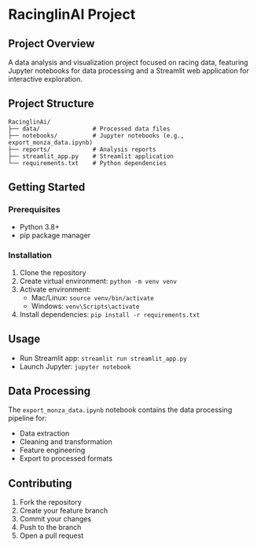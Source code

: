 # RacinglinAI Project

## Project Overview
A data analysis and visualization project focused on racing data, featuring Jupyter notebooks for data processing and a Streamlit web application for interactive exploration.

## Project Structure
```
RacinglinAi/
├── data/               # Processed data files
├── notebooks/          # Jupyter notebooks (e.g., export_monza_data.ipynb)
├── reports/            # Analysis reports
├── streamlit_app.py    # Streamlit application
└── requirements.txt    # Python dependencies
```

## Getting Started

### Prerequisites
- Python 3.8+
- pip package manager

### Installation
1. Clone the repository
2. Create virtual environment: `python -m venv venv`
3. Activate environment:
   - Mac/Linux: `source venv/bin/activate`
   - Windows: `venv\Scripts\activate`
4. Install dependencies: `pip install -r requirements.txt`

## Usage
- Run Streamlit app: `streamlit run streamlit_app.py`
- Launch Jupyter: `jupyter notebook`

## Data Processing
The `export_monza_data.ipynb` notebook contains the data processing pipeline for:
- Data extraction
- Cleaning and transformation
- Feature engineering
- Export to processed formats

## Contributing
1. Fork the repository
2. Create your feature branch
3. Commit your changes
4. Push to the branch
5. Open a pull request
